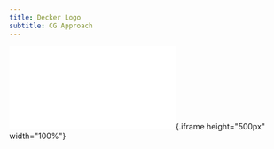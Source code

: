 ```yaml
---
title: Decker Logo
subtitle: CG Approach
---
```


![Make sure to click + drag!](logo.html){.iframe height="500px" width="100%"}

